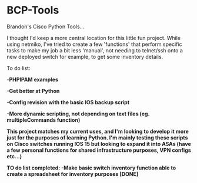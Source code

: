 # BCP-Tools
Brandon's Cisco Python Tools...

I thought I'd keep a more central location for this little fun project. While using netmiko, I've tried to create a few 'functions' that perform specific tasks to make my job a bit less 'manual', not needing to telnet/ssh onto a new deployed switch for example, to get some inventory details.

To do list:

-<b>PHPIPAM examples

-<b>Get better at Python

-<b>Config revision with the basic IOS backup script

-<b>More dynamic scripting, not depending on text files (eg. multipleCommands function)</b>


This project matches my current uses, and I'm looking to develop it more just for the purposes of learning Python. I'm mainly testing these scripts on Cisco switches running IOS 15 but looking to expand it into ASAs (have a few personal functions for shared infrastructure purposes, VPN configs etc...)

TO do list completed:
-<b>Make basic switch inventory function able to create a spreadsheet for inventory purposes [DONE]
